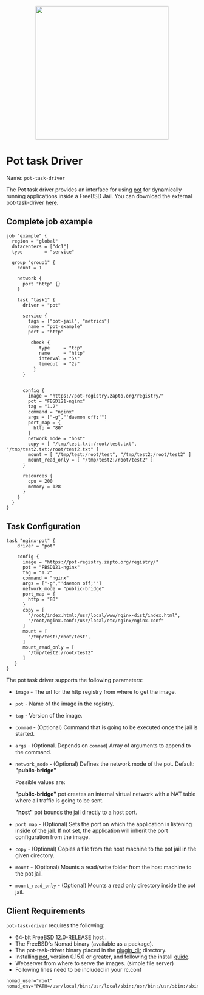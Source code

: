 <p align="center">
<img width="350" src="mascot.png" />
</p>

# Pot task Driver

Name: `pot-task-driver`

The Pot task driver provides an interface for using [pot][pot-github-repo] for dynamically running applications inside a FreeBSD Jail.
You can download the external pot-task-driver [here][pot-task-driver].

## Complete job example

```hcl
job "example" {
  region = "global"
  datacenters = ["dc1"]
  type        = "service"

  group "group1" {
    count = 1

    network {
      port "http" {}
    }

    task "task1" {
      driver = "pot"

      service {
        tags = ["pot-jail", "metrics"]
        name = "pot-example"
        port = "http"

         check {
            type     = "tcp"
            name     = "http"
            interval = "5s"
            timeout  = "2s"
          }
      }


      config {
        image = "https://pot-registry.zapto.org/registry/"
        pot = "FBSD121-nginx"
        tag = "1.2"
        command = "nginx"
        args = ["-g","'daemon off;'"]
        port_map = {
          http = "80"
        }
        network_mode = "host"
        copy = [ "/tmp/test.txt:/root/test.txt", "/tmp/test2.txt:/root/test2.txt" ]
        mount = [ "/tmp/test:/root/test", "/tmp/test2:/root/test2" ]
        mount_read_only = [ "/tmp/test2:/root/test2" ]
      }

      resources {
        cpu = 200
        memory = 128
      }
    }
  }
}
```

## Task Configuration

```hcl
task "nginx-pot" {
    driver = "pot"

    config {
      image = "https://pot-registry.zapto.org/registry/"
      pot = "FBSD121-nginx"
      tag = "1.2"
      command = "nginx"
      args = ["-g","'daemon off;'"]
      network_mode = "public-bridge"
      port_map = {
        http = "80"
      }
      copy = [
        "/root/index.html:/usr/local/www/nginx-dist/index.html",
        "/root/nginx.conf:/usr/local/etc/nginx/nginx.conf"
      ]
      mount = [
        "/tmp/test:/root/test",
      ]
      mount_read_only = [
        "/tmp/test2:/root/test2"
      ]
   }
}
```

The pot task driver supports the following parameters:

* `image` - The url for the http registry from where to get the image.

* `pot` - Name of the image in the registry.

* `tag` - Version of the image.

* `commad` - (Optional) Command that is going to be executed once the jail is started.

* `args` - (Optional. Depends on `commad`) Array of arguments to append to the command.

* `network_mode` - (Optional) Defines the network mode of the pot. Default: **"public-bridge"**

  Possible values are:

  **"public-bridge"**  pot creates an internal virtual network with a NAT table where all traffic is going to be sent.

  **"host"** pot bounds the jail directly to a host port.

* `port_map` - (Optional) Sets the port on which the application is listening inside of the jail. If not set, the application will inherit the port configuration from the image.

* `copy` - (Optional) Copies a file from the host machine to the pot jail in the given directory.

* `mount` - (Optional) Mounts a read/write folder from the host machine to the pot jail.

* `mount_read_only` - (Optional) Mounts a read only directory inside the pot jail.

## Client Requirements

`pot-task-driver` requires the following:

* 64-bit FreeBSD 12.0-RELEASE host .
* The FreeBSD's Nomad binary (available as a package).
* The pot-task-driver binary placed in the [plugin_dir][plugin_dir] directory.
* Installing [pot][pot-github-repo], version 0.15.0 or greater, and following the install [guide][pot-install-guide].
* Webserver from where to serve the images. (simple file server)
* Following lines need to be included in your rc.conf

```
nomad_user="root"
nomad_env="PATH=/usr/local/bin:/usr/local/sbin:/usr/bin:/usr/sbin:/sbin:/bin"
```

[pot-task-driver]: https://github.com/trivago/nomad-pot-driver/releases/download/v0.9.0/nomad-pot-driver
[plugin_dir]: /docs/configuration/index.html#plugin_dir
[pot-github-repo]: https://github.com/pizzamig/pot
[pot-install-guide]: https://github.com/pizzamig/pot/blob/master/share/doc/pot/Installation.md
